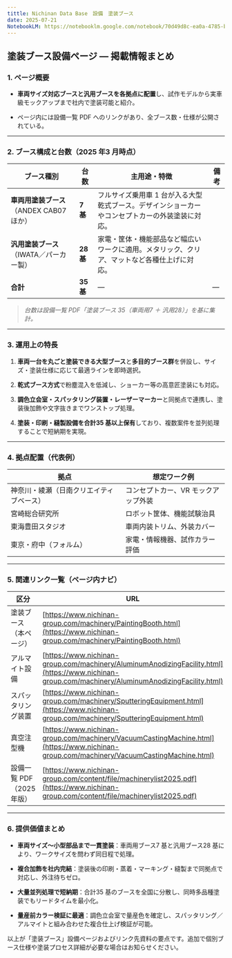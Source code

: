 ```yaml
---
tittle: Nichinan Data Base　設備　塗装ブース
date: 2025-07-21
NotebookLM: https://notebooklm.google.com/notebook/70d49d8c-ea0a-4785-b594-91855f1bd099
---
```

## **塗装ブース設備ページ ― 掲載情報まとめ**

  

### **1. ページ概要**

- **車両サイズ対応ブースと汎用ブースを各拠点に配置**し、試作モデルから実車級モックアップまで社内で塗装可能と紹介。
    
- ページ内には設備一覧 PDF へのリンクがあり、全ブース数・仕様が公開されている。
    

---

### **2. ブース構成と台数（2025 年3 月時点）**

|**ブース種別**|**台数**|**主用途・特徴**|**備考**|
|---|---|---|---|
|**車両用塗装ブース**（ANDEX CAB07 ほか）|**7 基**|フルサイズ乗用車 1 台が入る大型乾式ブース。デザインショーカーやコンセプトカーの外装塗装に対応。||
|**汎用塗装ブース**（IWATA／パーカー製）|**28 基**|家電・筐体・機能部品など幅広いワークに適用。メタリック、クリア、マットなど各種仕上げに対応。||
|**合計**|**35 基**|―|―|

> _台数は設備一覧 PDF「塗装ブース 35（車両用7 ＋ 汎用28）」を基に集計。_

---

### **3. 運用上の特長**

1. **車両一台を丸ごと塗装できる大型ブース**と**多目的ブース群**を併設し、サイズ・塗装仕様に応じて最適ラインを即時選択。
    
2. **乾式ブース方式**で粉塵混入を低減し、ショーカー等の高意匠塗装にも対応。
    
3. **調色立会室・スパッタリング装置・レーザーマーカー**と同拠点で連携し、塗装後加飾や文字抜きまでワンストップ処理。
    
4. **塗装・印刷・縫製設備を合計35 基以上保有**しており、複数案件を並列処理することで短納期を実現。
    

---

### **4. 拠点配置（代表例）**

|**拠点**|**想定ワーク例**|
|---|---|
|神奈川・綾瀬（日南クリエイティブベース）|コンセプトカー、VR モックアップ外装|
|宮崎総合研究所|ロボット筐体、機能試験治具|
|東海豊田スタジオ|車両内装トリム、外装カバー|
|東京・府中（フォルム）|家電・情報機器、試作カラー評価|

---

### **5. 関連リンク一覧（ページ内ナビ）**

|**区分**|**URL**|
|---|---|
|塗装ブース（本ページ）|[https://www.nichinan-group.com/machinery/PaintingBooth.html](https://www.nichinan-group.com/machinery/PaintingBooth.html)|
|アルマイト設備|[https://www.nichinan-group.com/machinery/AluminumAnodizingFacility.html](https://www.nichinan-group.com/machinery/AluminumAnodizingFacility.html)|
|スパッタリング装置|[https://www.nichinan-group.com/machinery/SputteringEquipment.html](https://www.nichinan-group.com/machinery/SputteringEquipment.html)|
|真空注型機|[https://www.nichinan-group.com/machinery/VacuumCastingMachine.html](https://www.nichinan-group.com/machinery/VacuumCastingMachine.html)|
|設備一覧 PDF（2025 年版）|[https://www.nichinan-group.com/content/file/machinerylist2025.pdf](https://www.nichinan-group.com/content/file/machinerylist2025.pdf)|

---

### **6. 提供価値まとめ**

- **車両サイズ～小型部品まで一貫塗装**：車両用ブース7 基と汎用ブース28 基により、ワークサイズを問わず同日程で処理。
    
- **複合加飾を社内完結**：塗装後の印刷・蒸着・マーキング・縫製まで同拠点で対応し、外注待ちゼロ。
    
- **大量並列処理で短納期**：合計35 基のブースを全国に分散し、同時多品種塗装でもリードタイムを最小化。
    
- **量産前カラー検証に最適**：調色立会室で量産色を確定し、スパッタリング／アルマイトと組み合わせた複合仕上げ検証が可能。
    

  

以上が「塗装ブース」設備ページおよびリンク先資料の要点です。追加で個別ブース仕様や塗装プロセス詳細が必要な場合はお知らせください。